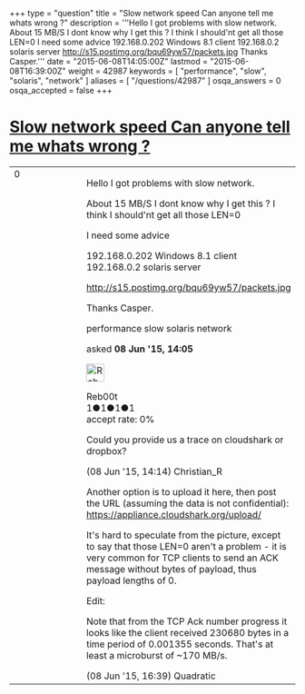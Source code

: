 +++
type = "question"
title = "Slow network speed Can anyone tell me whats wrong ?"
description = '''Hello I got problems with slow network. About 15 MB/S I dont know why I get this ? I think I should&#x27;nt get all those LEN=0 I need some advice 192.168.0.202 Windows 8.1 client 192.168.0.2 solaris server http://s15.postimg.org/bqu69yw57/packets.jpg Thanks Casper.'''
date = "2015-06-08T14:05:00Z"
lastmod = "2015-06-08T16:39:00Z"
weight = 42987
keywords = [ "performance", "slow", "solaris", "network" ]
aliases = [ "/questions/42987" ]
osqa_answers = 0
osqa_accepted = false
+++

<div class="headNormal">

# [Slow network speed Can anyone tell me whats wrong ?](/questions/42987/slow-network-speed-can-anyone-tell-me-whats-wrong)

</div>

<div id="main-body">

<div id="askform">

<table id="question-table" style="width:100%;"><colgroup><col style="width: 50%" /><col style="width: 50%" /></colgroup><tbody><tr class="odd"><td style="width: 30px; vertical-align: top"><div class="vote-buttons"><span id="post-42987-upvote" class="ajax-command post-vote up" rel="nofollow" title="I like this post (click again to cancel)"> </span><div id="post-42987-score" class="post-score" title="current number of votes">0</div><span id="post-42987-downvote" class="ajax-command post-vote down" rel="nofollow" title="I dont like this post (click again to cancel)"> </span> <span id="favorite-mark" class="ajax-command favorite-mark" rel="nofollow" title="mark/unmark this question as favorite (click again to cancel)"> </span><div id="favorite-count" class="favorite-count"></div></div></td><td><div id="item-right"><div class="question-body"><p>Hello I got problems with slow network.</p><p>About 15 MB/S I dont know why I get this ? I think I should'nt get all those LEN=0</p><p>I need some advice</p><p>192.168.0.202 Windows 8.1 client 192.168.0.2 solaris server</p><p><a href="http://s15.postimg.org/bqu69yw57/packets.jpg">http://s15.postimg.org/bqu69yw57/packets.jpg</a></p><p>Thanks Casper.</p></div><div id="question-tags" class="tags-container tags"><span class="post-tag tag-link-performance" rel="tag" title="see questions tagged &#39;performance&#39;">performance</span> <span class="post-tag tag-link-slow" rel="tag" title="see questions tagged &#39;slow&#39;">slow</span> <span class="post-tag tag-link-solaris" rel="tag" title="see questions tagged &#39;solaris&#39;">solaris</span> <span class="post-tag tag-link-network" rel="tag" title="see questions tagged &#39;network&#39;">network</span></div><div id="question-controls" class="post-controls"></div><div class="post-update-info-container"><div class="post-update-info post-update-info-user"><p>asked <strong>08 Jun '15, 14:05</strong></p><img src="https://secure.gravatar.com/avatar/09730f485aca964b69597659669f9b4f?s=32&amp;d=identicon&amp;r=g" class="gravatar" width="32" height="32" alt="Reb00t&#39;s gravatar image" /><p><span>Reb00t</span><br />
<span class="score" title="1 reputation points">1</span><span title="1 badges"><span class="badge1">●</span><span class="badgecount">1</span></span><span title="1 badges"><span class="silver">●</span><span class="badgecount">1</span></span><span title="1 badges"><span class="bronze">●</span><span class="badgecount">1</span></span><br />
<span class="accept_rate" title="Rate of the user&#39;s accepted answers">accept rate:</span> <span title="Reb00t has no accepted answers">0%</span></p></div></div><div id="comments-container-42987" class="comments-container"><span id="42988"></span><div id="comment-42988" class="comment"><div id="post-42988-score" class="comment-score"></div><div class="comment-text"><p>Could you provide us a trace on cloudshark or dropbox?</p></div><div id="comment-42988-info" class="comment-info"><span class="comment-age">(08 Jun '15, 14:14)</span> <span class="comment-user userinfo">Christian_R</span></div></div><span id="42989"></span><div id="comment-42989" class="comment"><div id="post-42989-score" class="comment-score"></div><div class="comment-text"><p>Another option is to upload it here, then post the URL (assuming the data is not confidential): <a href="https://appliance.cloudshark.org/upload/">https://appliance.cloudshark.org/upload/</a></p><p>It's hard to speculate from the picture, except to say that those LEN=0 aren't a problem - it is very common for TCP clients to send an ACK message without bytes of payload, thus payload lengths of 0.</p><p>Edit:</p><p>Note that from the TCP Ack number progress it looks like the client received 230680 bytes in a time period of 0.001355 seconds. That's at least a microburst of ~170 MB/s.</p></div><div id="comment-42989-info" class="comment-info"><span class="comment-age">(08 Jun '15, 16:39)</span> <span class="comment-user userinfo">Quadratic</span></div></div></div><div id="comment-tools-42987" class="comment-tools"></div><div class="clear"></div><div id="comment-42987-form-container" class="comment-form-container"></div><div class="clear"></div></div></td></tr></tbody></table>

</div>

</div>

